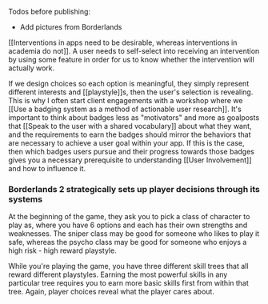Todos before publishing:
* Add pictures from Borderlands

[[Interventions in apps need to be desirable, whereas interventions in academia do not]]. A user needs to self-select into receiving an intervention by using some feature in order for us to know whether the intervention will actually work.

If we design choices so each option is meaningful, they simply represent different interests and [[playstyle]]s, then the user's selection is revealing. This is why I often start client engagements with a workshop where we [[Use a badging system as a method of actionable user research]]. It's important to think about badges less as "motivators" and more as goalposts that [[Speak to the user with a shared vocabulary]] about what they want, and the requirements to earn the badges should mirror the behaviors that are necessary to achieve a user goal within your app. If this is the case, then which badges users pursue and their progress towards those badges gives you a necessary prerequisite to understanding [[User Involvement]] and how to influence it.

### Borderlands 2 strategically sets up player decisions through its systems

At the beginning of the game, they ask you to pick a class of character to play as, where you have 6 options and each has their own strengths and weaknesses. The sniper class may be good for someone who likes to play it safe, whereas the psycho class may be good for someone who enjoys a high risk - high reward playstyle.

While you're playing the game, you have three different skill trees that all reward different playstyles. Earning the most powerful skills in any particular tree requires you to earn more basic skills first from within that tree. Again, player choices reveal what the player cares about.